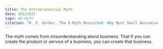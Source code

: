 ```yaml
---
title: The Entrepreneurial Myth
date: 20221022
tags: #E-Myth
citation: "M. E. Gerber, The E-Myth Revisited: Why Most Small Businesses Don’t Work and What to Do About It. Harper Collins, 2009."
---
```

The myth comes from misunderstanding about business. That if you can create the product or service of a business, you can create that business. 